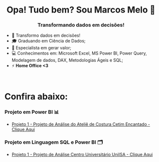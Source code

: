 <h1 align="center">Opa! Tudo bem? Sou Marcos Melo 👋</h1>
<h3 align="center">Transformando dados em decisões!</h3>

- 🎯 Transformo dados em decisões!
- 🎓 Graduando em Ciência de Dados;
- 🥇 Especialista em gerar valor; 
- 💻 Conhecimentos em: Microsoft Excel, MS Power BI, Power Query, Modelagem de dados, DAX, Metodologias Ágeis e SQL;
- ⚡   **Home Office <3**


 <br />

# Confira abaixo:

 ### Projeto em Power BI 📊
 - [Projeto 1 - Projeto de Análise do Ateliê de Costura Cetim Encantado - Clique Aqui](https://github.com/MarcosMeloJr/Power_BI_Atelie)
 
 ### Projeto em Linguagem SQL e Power BI 🗂️                                                                                                                                 
 - [Projeto 1 - Projeto de Análise Centro Universitário UniISA - Clique Aqui](https://github.com/MarcosMeloJr/SQL-Power-BI-UniISA)
 


<!---



MarcosMeloJr/MarcosMeloJr is a ✨ special ✨ repository because its `README.md` (this file) appears on your GitHub profile.
You can click the Preview link to take a look at your changes.
--->
